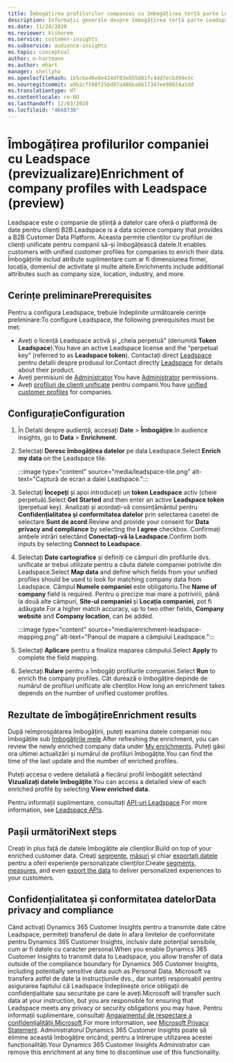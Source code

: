 ```yaml
---
title: Îmbogățirea profilurilor companiei cu îmbogățirea terță parte Leadspace
description: Informații generale despre îmbogățirea terță parte Leadspace.
ms.date: 11/24/2020
ms.reviewer: kishorem
ms.service: customer-insights
ms.subservice: audience-insights
ms.topic: conceptual
author: m-hartmann
ms.author: mhart
manager: shellyha
ms.openlocfilehash: 1b5c6e46e8e424df83e855d81fc4dd7ecb394e3c
ms.sourcegitcommit: a9b2cf598f256d07a48bba8617347ee90024a1dd
ms.translationtype: HT
ms.contentlocale: ro-RO
ms.lasthandoff: 12/03/2020
ms.locfileid: "4668738"
---
```

# <a name="enrichment-of-company-profiles-with-leadspace-preview"></a><span data-ttu-id="38945-103">Îmbogățirea profilurilor companiei cu Leadspace (previzualizare)</span><span class="sxs-lookup"><span data-stu-id="38945-103">Enrichment of company profiles with Leadspace (preview)</span></span>

<span data-ttu-id="38945-104">Leadspace este o companie de știință a datelor care oferă o platformă de date pentru clienți B2B.</span><span class="sxs-lookup"><span data-stu-id="38945-104">Leadspace is a data science company that provides a B2B Customer Data Platform.</span></span> <span data-ttu-id="38945-105">Aceasta permite clienților cu profiluri de clienți unificate pentru companii să-și îmbogățească datele.</span><span class="sxs-lookup"><span data-stu-id="38945-105">It enables customers with unified customer profiles for companies to enrich their data.</span></span> <span data-ttu-id="38945-106">Îmbogățirile includ atribute suplimentare cum ar fi dimensiunea firmei, locația, domeniul de activitate și multe altele.</span><span class="sxs-lookup"><span data-stu-id="38945-106">Enrichments include additional attributes such as company size, location, industry, and more.</span></span>

## <a name="prerequisites"></a><span data-ttu-id="38945-107">Cerințe preliminare</span><span class="sxs-lookup"><span data-stu-id="38945-107">Prerequisites</span></span>

<span data-ttu-id="38945-108">Pentru a configura Leadspace, trebuie îndeplinite următoarele cerințe preliminare:</span><span class="sxs-lookup"><span data-stu-id="38945-108">To configure Leadspace, the following prerequisites must be met:</span></span>

- <span data-ttu-id="38945-109">Aveți o licență Leadspace activă și „cheia perpetuă” (denumită **Token Leadspace**).</span><span class="sxs-lookup"><span data-stu-id="38945-109">You have an active Leadspace license and the “perpetual key” (referred to as **Leadspace token**).</span></span> <span data-ttu-id="38945-110">Contactați direct [Leadspace](https://www.leadspace.com/products/leadspace-on-demand/) pentru detalii despre produsul lor.</span><span class="sxs-lookup"><span data-stu-id="38945-110">Contact directly [Leadspace](https://www.leadspace.com/products/leadspace-on-demand/) for details about their product.</span></span>
- <span data-ttu-id="38945-111">Aveți permisiuni de [Administrator](permissions.md#administrator).</span><span class="sxs-lookup"><span data-stu-id="38945-111">You have [Administrator](permissions.md#administrator) permissions.</span></span>
- <span data-ttu-id="38945-112">Aveți [profiluri de clienți unificate](customer-profiles.md) pentru companii.</span><span class="sxs-lookup"><span data-stu-id="38945-112">You have [unified customer profiles](customer-profiles.md) for companies.</span></span>

## <a name="configuration"></a><span data-ttu-id="38945-113">Configurație</span><span class="sxs-lookup"><span data-stu-id="38945-113">Configuration</span></span>

1. <span data-ttu-id="38945-114">În Detalii despre audiență, accesați **Date** > **Îmbogățire**.</span><span class="sxs-lookup"><span data-stu-id="38945-114">In audience insights, go to **Data** > **Enrichment**.</span></span>

1. <span data-ttu-id="38945-115">Selectați **Doresc îmbogățirea datelor** pe dala Leadspace.</span><span class="sxs-lookup"><span data-stu-id="38945-115">Select **Enrich my data** on the Leadspace tile.</span></span>

   :::image type="content" source="media/leadspace-tile.png" alt-text="Captură de ecran a dalei Leadspace.":::

1. <span data-ttu-id="38945-117">Selectați **Începeți** și apoi introduceți un **token Leadspace** activ (cheie perpetuă).</span><span class="sxs-lookup"><span data-stu-id="38945-117">Select **Get Started** and then enter an active **Leadspace token** (perpetual key).</span></span> <span data-ttu-id="38945-118">Analizați și acordați-vă consimțământul pentru **Confidențialitatea și conformitatea datelor** prin selectarea casetei de selectare **Sunt de acord**.</span><span class="sxs-lookup"><span data-stu-id="38945-118">Review and provide your consent for **Data privacy and compliance** by selecting the **I agree** checkbox.</span></span> <span data-ttu-id="38945-119">Confirmați ambele intrări selectând **Conectați-vă la Leadspace**.</span><span class="sxs-lookup"><span data-stu-id="38945-119">Confirm both inputs by selecting **Connect to Leadspace**.</span></span>

1. <span data-ttu-id="38945-120">Selectați **Date cartografice** și definiți ce câmpuri din profilurile dvs. unificate ar trebui utilizate pentru a căuta datele companiei potrivite din Leadspace.</span><span class="sxs-lookup"><span data-stu-id="38945-120">Select **Map data** and define which fields from your unified profiles should be used to look for matching company data from Leadspace.</span></span> <span data-ttu-id="38945-121">Câmpul **Numele companiei** este obligatoriu.</span><span class="sxs-lookup"><span data-stu-id="38945-121">The **Name of company** field is required.</span></span> <span data-ttu-id="38945-122">Pentru o precizie mai mare a potrivirii, până la două alte câmpuri, **Site-ul companiei** și **Locația companiei**, pot fi adăugate.</span><span class="sxs-lookup"><span data-stu-id="38945-122">For a higher match accuracy, up to two other fields, **Company website** and **Company location**, can be added.</span></span>

   :::image type="content" source="media/enrichment-leadspace-mapping.png" alt-text="Panoul de mapare a câmpului Leadspace.":::
   
1. <span data-ttu-id="38945-124">Selectați **Aplicare** pentru a finaliza maparea câmpului.</span><span class="sxs-lookup"><span data-stu-id="38945-124">Select **Apply** to complete the field mapping.</span></span>

1. <span data-ttu-id="38945-125">Selectați **Rulare** pentru a îmbogăți profilurile companiei.</span><span class="sxs-lookup"><span data-stu-id="38945-125">Select **Run** to enrich the company profiles.</span></span> <span data-ttu-id="38945-126">Cât durează o îmbogățire depinde de numărul de profiluri unificate ale clienților.</span><span class="sxs-lookup"><span data-stu-id="38945-126">How long an enrichment takes depends on the number of unified customer profiles.</span></span>

## <a name="enrichment-results"></a><span data-ttu-id="38945-127">Rezultate de îmbogățire</span><span class="sxs-lookup"><span data-stu-id="38945-127">Enrichment results</span></span>

<span data-ttu-id="38945-128">După reîmprospătarea îmbogățirii, puteți examina datele companiei nou îmbogățite sub [Îmbogățirile mele](enrichment-hub.md).</span><span class="sxs-lookup"><span data-stu-id="38945-128">After refreshing the enrichment, you can review the newly enriched company data under [My enrichments](enrichment-hub.md).</span></span> <span data-ttu-id="38945-129">Puteți găsi ora ultimei actualizări și numărul de profiluri îmbogățite.</span><span class="sxs-lookup"><span data-stu-id="38945-129">You can find the time of the last update and the number of enriched profiles.</span></span>

<span data-ttu-id="38945-130">Puteți accesa o vedere detaliată a fiecărui profil îmbogățit selectând **Vizualizați datele îmbogățite**.</span><span class="sxs-lookup"><span data-stu-id="38945-130">You can access a detailed view of each enriched profile by selecting **View enriched data**.</span></span>

<span data-ttu-id="38945-131">Pentru informații suplimentare, consultați [API-uri Leadspace](https://support.leadspace.com/hc/en-us/sections/201997649-API).</span><span class="sxs-lookup"><span data-stu-id="38945-131">For more information, see [Leadspace APIs](https://support.leadspace.com/hc/en-us/sections/201997649-API).</span></span>

## <a name="next-steps"></a><span data-ttu-id="38945-132">Pașii următori</span><span class="sxs-lookup"><span data-stu-id="38945-132">Next steps</span></span>

<span data-ttu-id="38945-133">Creați în plus față de datele îmbogățite ale clienților.</span><span class="sxs-lookup"><span data-stu-id="38945-133">Build on top of your enriched customer data.</span></span> <span data-ttu-id="38945-134">Creați [segmente](segments.md), [măsuri](measures.md) și chiar [exportați datele](export-destinations.md) pentru a oferi experiențe personalizate clienților.</span><span class="sxs-lookup"><span data-stu-id="38945-134">Create [segments](segments.md), [measures](measures.md), and even [export the data](export-destinations.md) to deliver personalized experiences to your customers.</span></span>

## <a name="data-privacy-and-compliance"></a><span data-ttu-id="38945-135">Confidențialitatea și conformitatea datelor</span><span class="sxs-lookup"><span data-stu-id="38945-135">Data privacy and compliance</span></span>

<span data-ttu-id="38945-136">Când activați Dynamics 365 Customer Insights pentru a transmite date către Leadspace, permiteți transferul de date în afara limitelor de conformitate pentru Dynamics 365 Customer Insights, inclusiv date potențial sensibile, cum ar fi datele cu caracter personal.</span><span class="sxs-lookup"><span data-stu-id="38945-136">When you enable Dynamics 365 Customer Insights to transmit data to Leadspace, you allow transfer of data outside of the compliance boundary for Dynamics 365 Customer Insights, including potentially sensitive data such as Personal Data.</span></span> <span data-ttu-id="38945-137">Microsoft va transfera astfel de date la instrucțiunile dvs., dar sunteți responsabil pentru asigurarea faptului că Leadspace îndeplinește orice obligații de confidențialitate sau securitate pe care le aveți.</span><span class="sxs-lookup"><span data-stu-id="38945-137">Microsoft will transfer such data at your instruction, but you are responsible for ensuring that Leadspace meets any privacy or security obligations you may have.</span></span> <span data-ttu-id="38945-138">Pentru informații suplimentare, consultați [Angajamentul de respectare a confidențialității Microsoft](https://go.microsoft.com/fwlink/?linkid=396732).</span><span class="sxs-lookup"><span data-stu-id="38945-138">For more information, see [Microsoft Privacy Statement](https://go.microsoft.com/fwlink/?linkid=396732).</span></span>
<span data-ttu-id="38945-139">Administratorul Dynamics 365 Customer Insights poate să elimine această îmbogățire oricând, pentru a întrerupe utilizarea acestei funcționalități.</span><span class="sxs-lookup"><span data-stu-id="38945-139">Your Dynamics 365 Customer Insights Administrator can remove this enrichment at any time to discontinue use of this functionality.</span></span>